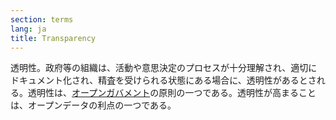 ```yaml
---
section: terms
lang: ja
title: Transparency
---
```


透明性。政府等の組織は、活動や意思決定のプロセスが十分理解され、適切にドキュメント化され、精査を受けられる状態にある場合に、透明性があるとされる。透明性は、[オープンガバメント](/glossary/ja/terms/open-government/)の原則の一つである。透明性が高まることは、オープンデータの利点の一つである。
